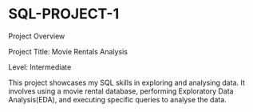 # SQL-PROJECT-1

Project Overview

Project Title: Movie Rentals Analysis

Level: Intermediate

This project showcases my SQL skills in exploring and analysing data. It involves using a movie rental database, performing Exploratory Data Analysis(EDA), and executing specific queries to analyse the data.

